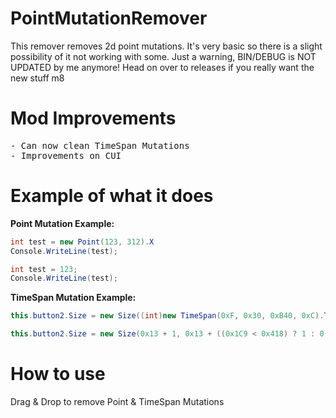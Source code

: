 # PointMutationRemover
This remover removes 2d point mutations. It's very basic so there is a slight possibility of it not working with some. Just a warning, BIN/DEBUG is NOT UPDATED by me anymore! Head on over to releases if you really want the new stuff m8

# Mod Improvements
<pre>
- Can now clean TimeSpan Mutations
- Improvements on CUI
</pre>

# Example of what it does
**Point Mutation Example:**
```csharp
int test = new Point(123, 312).X
Console.WriteLine(test);

int test = 123;
Console.WriteLine(test);
```

**TimeSpan Mutation Example:**
```csharp
this.button2.Size = new Size((int)new TimeSpan(0xF, 0x30, 0xB40, 0xC).TotalDays + 1, 0x13 + (((int)new TimeSpan(0x1C5, 0x30, 0xB40, 0xC).TotalDays < 0x418) ? 1 : 0));

this.button2.Size = new Size(0x13 + 1, 0x13 + ((0x1C9 < 0x418) ? 1 : 0));
```

# How to use
Drag & Drop to remove Point & TimeSpan Mutations
